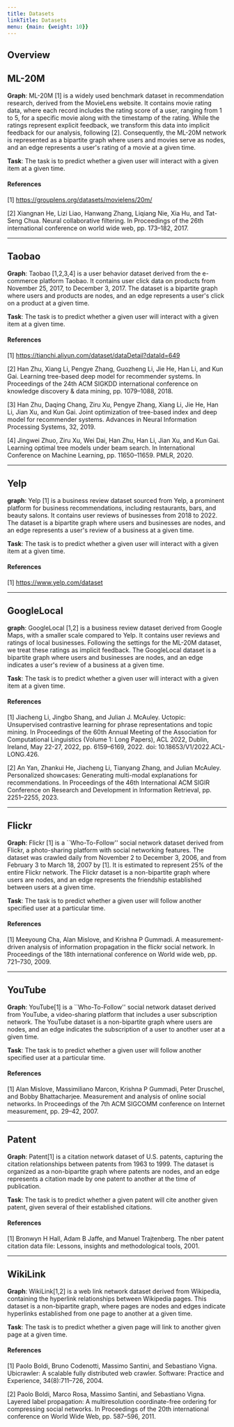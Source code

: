 ```yaml
---
title: Datasets
linkTitle: Datasets
menu: {main: {weight: 10}}
---
```

## Overview
## ML-20M 
**Graph**: ML-20M [1] is a widely used benchmark dataset in recommendation research, derived from the MovieLens website. It contains movie rating data, where each record includes the rating score of a user, ranging from 1 to 5, for a specific movie along with the timestamp of the rating. While the ratings represent explicit feedback, we transform this data into implicit feedback for our analysis, following [2]. Consequently, the ML-20M network is represented as a bipartite graph where users and movies serve as nodes, and an edge represents a user's rating of a movie at a given time. 

**Task**: The task is to predict whether a given user will interact with a given item at a given time.

#### References
[1] https://grouplens.org/datasets/movielens/20m/

[2] Xiangnan He, Lizi Liao, Hanwang Zhang, Liqiang Nie, Xia Hu, and Tat-Seng Chua. Neural collaborative filtering. In Proceedings of the 26th international conference on world wide web, pp. 173–182, 2017.

---
## Taobao
**Graph**: Taobao [1,2,3,4] is a user behavior dataset derived from the e-commerce platform Taobao. It contains user click data on products from November 25, 2017, to December 3, 2017. The dataset is a bipartite graph where users and products are nodes, and an edge represents a user's click on a product at a given time.

**Task**: The task is to predict whether a given user will interact with a given item at a given time.

#### References
[1] https://tianchi.aliyun.com/dataset/dataDetail?dataId=649

[2] Han Zhu, Xiang Li, Pengye Zhang, Guozheng Li, Jie He, Han Li, and Kun Gai. Learning tree-based deep model for recommender systems. In Proceedings of the 24th ACM SIGKDD international conference on knowledge discovery & data mining, pp. 1079–1088, 2018.

[3] Han Zhu, Daqing Chang, Ziru Xu, Pengye Zhang, Xiang Li, Jie He, Han Li, Jian Xu, and Kun Gai. Joint optimization of tree-based index and deep model for recommender systems. Advances in Neural Information Processing Systems, 32, 2019.

[4] Jingwei Zhuo, Ziru Xu, Wei Dai, Han Zhu, Han Li, Jian Xu, and Kun Gai. Learning optimal tree models under beam search. In International Conference on Machine Learning, pp. 11650–11659. PMLR, 2020.

---
## Yelp
**graph**: Yelp [1] is a business review dataset sourced from Yelp, a prominent platform for business recommendations, including restaurants, bars, and beauty salons. It contains user reviews of businesses from 2018 to 2022. The dataset is a bipartite graph where users and businesses are nodes, and an edge represents a user's review of a business at a given time.

**Task**: The task is to predict whether a given user will interact with a given item at a given time.

#### References
[1] https://www.yelp.com/dataset

---
## GoogleLocal
**graph**: GoogleLocal [1,2] is a business review dataset derived from Google Maps, with a smaller scale compared to Yelp. It contains user reviews and ratings of local businesses. Following the settings for the ML-20M dataset, we treat these ratings as implicit feedback. The GoogleLocal dataset is a bipartite graph where users and businesses are nodes, and an edge indicates a user's review of a business at a given time.

**Task**: The task is to predict whether a given user will interact with a given item at a given time.

#### References
[1] Jiacheng Li, Jingbo Shang, and Julian J. McAuley. Uctopic: Unsupervised contrastive learning for phrase representations and topic mining. In Proceedings of the 60th Annual Meeting of the Association for Computational Linguistics (Volume 1: Long Papers), ACL 2022, Dublin, Ireland, May 22-27, 2022, pp. 6159–6169, 2022. doi: 10.18653/V1/2022.ACL-LONG.426. 

[2] An Yan, Zhankui He, Jiacheng Li, Tianyang Zhang, and Julian McAuley. Personalized showcases: Generating multi-modal explanations for recommendations. In Proceedings of the 46th International ACM SIGIR Conference on Research and Development in Information Retrieval, pp. 2251–2255, 2023.

---
## Flickr
**Graph**: Flickr [1] is a ``Who-To-Follow'' social network dataset derived from Flickr, a photo-sharing platform with social networking features. 
The dataset was crawled daily from November 2 to December 3, 2006, and from February 3 to March 18, 2007 by [1]. It is estimated to represent 25% of the entire Flickr network. The Flickr dataset is a non-bipartite graph where users are nodes, and an edge represents the friendship established between users at a given time. 

**Task**: The task is to predict whether a given user will follow another specified user at a particular time.

#### References
[1] Meeyoung Cha, Alan Mislove, and Krishna P Gummadi. A measurement-driven analysis of information propagation in the flickr social network. In Proceedings of the 18th international conference on World wide web, pp. 721–730, 2009.

---
## YouTube
**Graph**: YouTube[1] is a ``Who-To-Follow'' social network dataset derived from YouTube, a video-sharing platform that includes a user subscription network. The YouTube dataset is a non-bipartite graph where users are nodes, and an edge indicates the subscription of a user to another user at a given time.

**Task**: The task is to predict whether a given user will follow another specified user at a particular time.

#### References
[1] Alan Mislove, Massimiliano Marcon, Krishna P Gummadi, Peter Druschel, and Bobby Bhattacharjee. Measurement and analysis of online social networks. In Proceedings of the 7th ACM SIGCOMM conference on Internet measurement, pp. 29–42, 2007.

---
## Patent
**Graph**: Patent[1] is a citation network dataset of U.S. patents, capturing the citation relationships between patents from 1963 to 1999. The dataset is organized as a non-bipartite graph where patents are nodes, and an edge represents a citation made by one patent to another at the time of publication. 

**Task**: The task is to predict whether a given patent will cite another given patent, given several of their established citations.

#### References
[1] Bronwyn H Hall, Adam B Jaffe, and Manuel Trajtenberg. The nber patent citation data file: Lessons, insights and methodological tools, 2001.

---
## WikiLink
**Graph**: WikiLink[1,2] is a web link network dataset derived from Wikipedia, containing the hyperlink relationships between Wikipedia pages. This dataset is a non-bipartite graph, where pages are nodes and edges indicate hyperlinks established from one page to another at a given time. 

**Task**: The task is to predict whether a given page will link to another given page at a given time.

#### References
[1] Paolo Boldi, Bruno Codenotti, Massimo Santini, and Sebastiano Vigna. Ubicrawler: A scalable fully distributed web crawler. Software: Practice and Experience, 34(8):711–726, 2004.

[2] Paolo Boldi, Marco Rosa, Massimo Santini, and Sebastiano Vigna. Layered label propagation: A multiresolution coordinate-free ordering for compressing social networks. In Proceedings of the 20th international conference on World Wide Web, pp. 587–596, 2011.